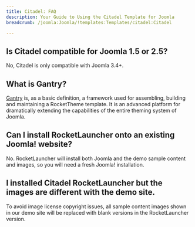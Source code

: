 ```yaml
---
title: Citadel: FAQ
description: Your Guide to Using the Citadel Template for Joomla
breadcrumb: /joomla:Joomla/!templates:Templates/citadel:Citadel

---
```


## Is Citadel compatible for Joomla 1.5 or 2.5?

No, Citadel is only compatible with Joomla 3.4+.

## What is Gantry?

[Gantry][gantry] is, as a basic definition, a framework used for assembling, building and maintaining a RocketTheme template. It is an advanced platform for dramatically extending the capabilities of the entire theming system of Joomla.

## Can I install RocketLauncher onto an existing Joomla! website?

No. RocketLauncher will install both Joomla and the demo sample content and images, so you will need a fresh Joomla! installation.

## I installed Citadel RocketLauncher but the images are different with the demo site.

To avoid image license copyright issues, all sample content images shown in our demo site will be replaced with blank versions in the RocketLauncher version.

[gantry]: http://gantry.org/
[forum]: http://www.rockettheme.com/forum/joomla-template-citadel
[roksprocket]: http://www.rockettheme.com/joomla/extensions/roksprocket
